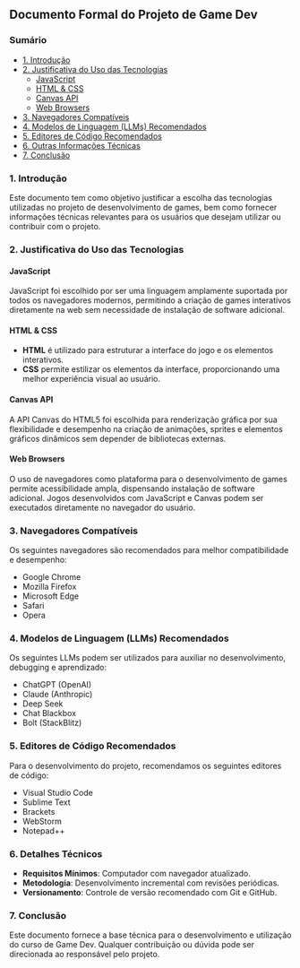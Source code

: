 ## Documento Formal do Projeto de Game Dev

### Sumário
- [1. Introdução](#1-introdução)
- [2. Justificativa do Uso das Tecnologias](#2-justificativa-do-uso-das-tecnologias)
  - [JavaScript](#javascript)
  - [HTML & CSS](#html--css)
  - [Canvas API](#canvas-api)
  - [Web Browsers](#web-browsers)
- [3. Navegadores Compatíveis](#3-navegadores-compatíveis)
- [4. Modelos de Linguagem (LLMs) Recomendados](#4-modelos-de-linguagem-llms-recomendados)
- [5. Editores de Código Recomendados](#5-editores-de-código-recomendados)
- [6. Outras Informações Técnicas](#6-outras-informações-técnicas)
- [7. Conclusão](#7-conclusão)

### 1. Introdução

Este documento tem como objetivo justificar a escolha das tecnologias utilizadas no projeto de desenvolvimento de games, bem como fornecer informações técnicas relevantes para os usuários que desejam utilizar ou contribuir com o projeto.

### 2. Justificativa do Uso das Tecnologias

#### **JavaScript**

JavaScript foi escolhido por ser uma linguagem amplamente suportada por todos os navegadores modernos, permitindo a criação de games interativos diretamente na web sem necessidade de instalação de software adicional.

#### **HTML & CSS**

- **HTML** é utilizado para estruturar a interface do jogo e os elementos interativos.
- **CSS** permite estilizar os elementos da interface, proporcionando uma melhor experiência visual ao usuário.

#### **Canvas API**

A API Canvas do HTML5 foi escolhida para renderização gráfica por sua flexibilidade e desempenho na criação de animações, sprites e elementos gráficos dinâmicos sem depender de bibliotecas externas.

#### **Web Browsers**

O uso de navegadores como plataforma para o desenvolvimento de games permite acessibilidade ampla, dispensando instalação de software adicional. Jogos desenvolvidos com JavaScript e Canvas podem ser executados diretamente no navegador do usuário.

### 3. Navegadores Compatíveis

Os seguintes navegadores são recomendados para melhor compatibilidade e desempenho:

- Google Chrome
- Mozilla Firefox
- Microsoft Edge
- Safari
- Opera

### 4. Modelos de Linguagem (LLMs) Recomendados

Os seguintes LLMs podem ser utilizados para auxiliar no desenvolvimento, debugging e aprendizado:

- ChatGPT (OpenAI)
- Claude (Anthropic)
- Deep Seek
- Chat Blackbox
- Bolt (StackBlitz)

### 5. Editores de Código Recomendados

Para o desenvolvimento do projeto, recomendamos os seguintes editores de código:

- Visual Studio Code
- Sublime Text
- Brackets
- WebStorm
- Notepad++

### 6. Detalhes Técnicos

- **Requisitos Mínimos**: Computador com navegador atualizado.
- **Metodologia**: Desenvolvimento incremental com revisões periódicas.
- **Versionamento**: Controle de versão recomendado com Git e GitHub.

### 7. Conclusão

Este documento fornece a base técnica para o desenvolvimento e utilização do curso de Game Dev. Qualquer contribuição ou dúvida pode ser direcionada ao responsável pelo projeto.
